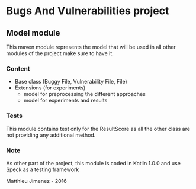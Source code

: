 Bugs And Vulnerabilities project
===============================

Model module
--------------

This maven module represents the model that will be used in all other modules of the project make sure to have it.

### Content

 + Base class (Buggy File, Vulnerability File, File)
 + Extensions (for experiments)
    + model for preprocessing the different approaches
    + model for experiments and results
   
### Tests 

This module contains test only for the ResultScore as all the other class are not providing any additional method.

### Note

As other part of the project, this module is coded in Kotlin 1.0.0 and use Speck as a testing framework

Matthieu Jimenez - 2016
                                                                            